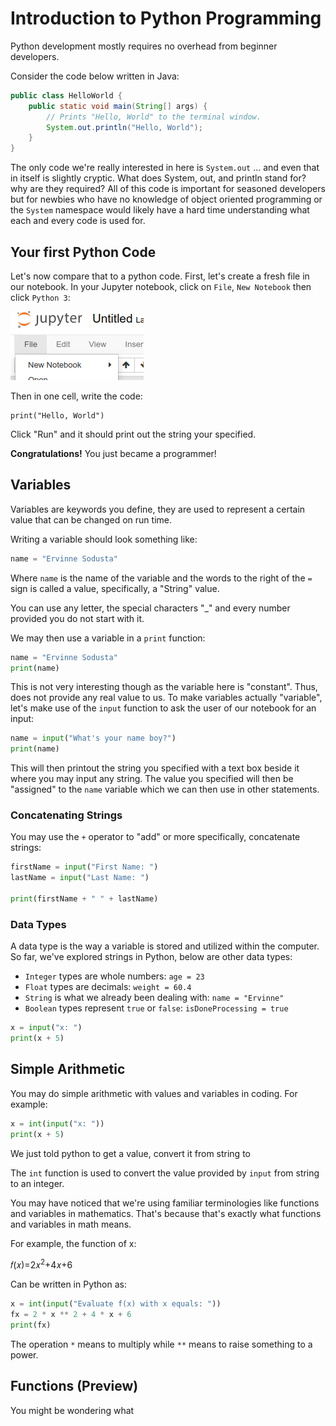 # Introduction to Python Programming

Python development mostly requires no overhead from beginner developers.

Consider the code below written in Java:

```java
public class HelloWorld {
    public static void main(String[] args) {
        // Prints "Hello, World" to the terminal window.
        System.out.println("Hello, World");
    }
}
```

The only code we're really interested in here is ``System.out`` ... and even that in itself is slightly cryptic. What does System, out, and println stand for? why are they required? All of this code is important for seasoned developers but for newbies who have no knowledge of object oriented programming or the `System` namespace would likely have a hard time understanding what each and every code is used for.

## Your first Python Code

Let's now compare that to a python code. First, let's create a fresh file in our notebook. In your Jupyter notebook, click on `File`, `New Notebook` then click `Python 3`:

![](/img/fig-04-new-notebook.png)

Then in one cell, write the code:

```
print("Hello, World")
```

Click "Run" and it should print out the string your specified.

__Congratulations!__ You just became a programmer!

## Variables

Variables are keywords you define, they are used to represent a certain value that can be changed on run time.

Writing a variable should look something like:

```python
name = "Ervinne Sodusta"
```

Where `name` is the name of the variable and the words to the right of the `=` sign is called a value, specifically, a "String" value.

You can use any letter, the special characters "_" and every number provided
you do not start with it. 

We may then use a variable in a `print` function:

```python
name = "Ervinne Sodusta"
print(name)
```

This is not very interesting though as the variable here is "constant". Thus, does not provide any real value to us. To make variables actually "variable", let's make use of the `input` function to ask the user of our notebook for an input:

```python
name = input("What's your name boy?")
print(name)
```

This will then printout the string you specified with a text box beside it where you may input any string. The value you specified will then be "assigned" to the `name` variable which we can then use in other statements.

### Concatenating Strings

You may use the `+` operator to "add" or more specifically, concatenate strings:

```python
firstName = input("First Name: ")
lastName = input("Last Name: ")

print(firstName + " " + lastName)
```

### Data Types

A data type is the way a variable is stored and utilized within the computer. So far, we've explored strings in Python, below are other data types:

- `Integer` types are whole numbers: `age = 23` 
- `Float` types are decimals: `weight = 60.4`
- `String` is what we already been dealing with: `name = "Ervinne"`
- `Boolean` types represent `true` or `false`: `isDoneProcessing = true`

```python
x = input("x: ")
print(x + 5)
```

## Simple Arithmetic

You may do simple arithmetic with values and variables in coding. For example:

```python
x = int(input("x: "))
print(x + 5)
```

We just told python to get a value, convert it from string to 

The `int` function is used to convert the value provided by `input` from string to an integer.

You may have noticed that we're using familiar terminologies like functions and variables in mathematics. That's because that's exactly what functions and variables in math means.

For example, the function of x:

𝑓(𝑥)=2𝑥<sup>2</sup>+4𝑥+6 

Can be written in Python as:

```python
x = int(input("Evaluate f(x) with x equals: "))
fx = 2 * x ** 2 + 4 * x + 6
print(fx)
```

The operation `*` means to multiply while `**` means to raise something to a power.

## Functions (Preview)

You might be wondering what 